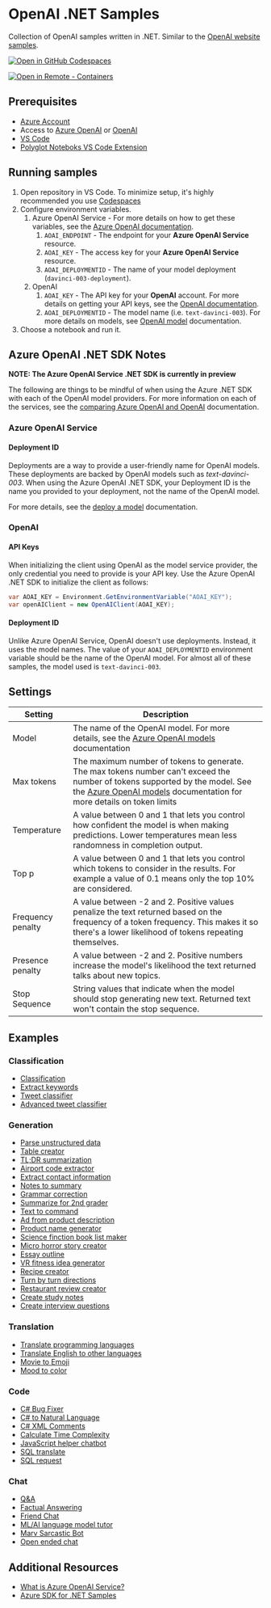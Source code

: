 # OpenAI .NET Samples

Collection of OpenAI samples written in .NET. Similar to the [OpenAI website samples](https://platform.openai.com/examples).

[![Open in GitHub Codespaces](https://github.com/codespaces/badge.svg)](https://github.com/codespaces/new?hide_repo_select=true&ref=main&repo=623607062&machine=basicLinux32gb&devcontainer_path=.devcontainer.json&location=EastUs)

[![Open in Remote - Containers](https://img.shields.io/static/v1?style=for-the-badge&label=Remote%20-%20Containers&message=Open&color=blue&logo=visualstudiocode)](https://vscode.dev/redirect?url=vscode://ms-vscode-remote.remote-containers/cloneInVolume?url=https://github.com/azure-samples/azure-search-openai-demo)

## Prerequisites

- [Azure Account](https://aka.ms/free)
- Access to [Azure OpenAI](https://learn.microsoft.com/azure/cognitive-services/openai/how-to/create-resource?pivots=web-portal) or [OpenAI](https://openai.com/)
- [VS Code](https://code.visualstudio.com/Download)
- [Polyglot Noteboks VS Code Extension](https://marketplace.visualstudio.com/items?itemName=ms-dotnettools.dotnet-interactive-vscode)

## Running samples

1. Open repository in VS Code. To minimize setup, it's highly recommended you use [Codespaces](https://github.com/codespaces/new?hide_repo_select=true&ref=main&repo=623607062&machine=basicLinux32gb&devcontainer_path=.devcontainer.json&location=EastUs)
1. Configure environment variables.
    1. Azure OpenAI Service - For more details on how to get these variables, see the [Azure OpenAI documentation](https://learn.microsoft.com/azure/cognitive-services/openai/quickstart?tabs=command-line&pivots=programming-language-csharp#retrieve-key-and-endpoint).
        1. `AOAI_ENDPOINT` - The endpoint for your **Azure OpenAI Service** resource.
        1. `AOAI_KEY` - The access key for your **Azure OpenAI Service** resource.
        1. `AOAI_DEPLOYMENTID` - The name of your model deployment (`davinci-003-deployment`).
    1. OpenAI
        1. `AOAI_KEY` - The API key for your **OpenAI** account. For more details on getting your API keys, see the [OpenAI documentation](https://platform.openai.com/docs/guides/production-best-practices/api-keys). 
        2. `AOAI_DEPLOYMENTID` - The model name (i.e. `text-davinci-003`). For more details on models, see [OpenAI model](https://platform.openai.com/docs/models/gpt-3-5) documentation.
1. Choose a notebook and run it.

## Azure OpenAI .NET SDK Notes

**NOTE: The Azure OpenAI Service .NET SDK is currently in preview**

The following are things to be mindful of when using the Azure .NET SDK with each of the OpenAI model providers. For more information on each of the services, see the [comparing Azure OpenAI and OpenAI](https://learn.microsoft.com/azure/cognitive-services/openai/overview#comparing-azure-openai-and-openai) documentation.

### Azure OpenAI Service

#### Deployment ID

Deployments are a way to provide a user-friendly name for OpenAI models. These deployments are backed by OpenAI models such as *text-davinci-003*. When using the Azure OpenAI .NET SDK, your Deployment ID is the name you provided to your deployment, not the name of the OpenAI model.

For more details, see the [deploy a model](https://learn.microsoft.com/azure/cognitive-services/openai/how-to/create-resource?pivots=web-portal#deploy-a-model) documentation.

### OpenAI

#### API Keys

When initializing the client using OpenAI as the model service provider, the only credential you need to provide is your API key. Use the Azure OpenAI .NET SDK to initialize the client as follows:

```csharp
var AOAI_KEY = Environment.GetEnvironmentVariable("AOAI_KEY");
var openAIClient = new OpenAIClient(AOAI_KEY);
```

#### Deployment ID

Unlike Azure OpenAI Service, OpenAI doesn't use deployments. Instead, it uses the model names. The value of your `AOAI_DEPLOYMENTID` environment variable should be the name of the OpenAI model. For almost all of these samples, the model used is `text-davinci-003`.

## Settings

| Setting | Description |
| --- | --- |
| Model | The name of the OpenAI model. For more details, see the [Azure OpenAI models](https://learn.microsoft.com/azure/cognitive-services/openai/concepts/models) documentation  |
| Max tokens | The maximum number of tokens to generate. The max tokens number can't exceed the number of tokens supported by the model. See the [Azure OpenAI models](https://learn.microsoft.com/azure/cognitive-services/openai/concepts/models#model-summary-table-and-region-availability) documentation for more details on token limits |
| Temperature | A value between 0 and 1 that lets you control how confident the model is when making predictions. Lower temperatures mean less randomness in completion output. |
| Top p | A value between 0 and 1 that lets you control which tokens to consider in the results. For example a value of 0.1 means only the top 10% are considered. |
| Frequency penalty | A value between -2 and 2. Positive values penalize the text returned based on the frequency of a token frequency. This makes it so there's a lower likelihood of tokens repeating themselves. |
| Presence penalty | A value between -2 and 2. Positive numbers increase the model's likelihood the text returned talks about new topics. |
| Stop Sequence | String values that indicate when the model should stop generating new text. Returned text won't contain the stop sequence. |

## Examples

### Classification

- [Classification](./classification.ipynb)
- [Extract keywords](./extract-keywords.ipynb)
- [Tweet classifier](./tweet-classifier.ipynb)
- [Advanced tweet classifier](./advanced-tweet-classifier.ipynb)

### Generation

- [Parse unstructured data](./parse-unstructured-data.ipynb)
- [Table creator](./table-creator.ipynb)
- [TL;DR summarization](./tldr-summarization.ipynb)
- [Airport code extractor](./airport-code-extractor.ipynb)
- [Extract contact information](./extract-contact-information.ipynb)
- [Notes to summary](./notes-to-summary.ipynb)
- [Grammar correction](./grammar-correction.ipynb)
- [Summarize for 2nd grader](./summarize-second-grader.ipynb)
- [Text to command](./text-to-command.ipynb)
- [Ad from product description](./ad-product-description.ipynb)
- [Product name generator](./product-name-generator.ipynb)
- [Science finction book list maker](./science-fiction-book-list-maker.ipynb)
- [Micro horror story creator](./micro-horror-story-creator.ipynb)
- [Essay outline](./essay-outline.ipynb)
- [VR fitness idea generator](./vr-fitness-idea-generator.ipynb)
- [Recipe creator](./recipe-creator.ipynb)
- [Turn by turn directions](./turn-by-turn-directions.ipynb)
- [Restaurant review creator](./restaurant-review-creator.ipynb)
- [Create study notes](./create-study-notes.ipynb)
- [Create interview questions](./create-interview-questions.ipynb)


### Translation

- [Translate programming languages](./translate-programming-languages.ipynb)
- [Translate English to other languages](./translate-english-other-languages.ipynb)
- [Movie to Emoji](./movie-to-emoji.ipynb)
- [Mood to color](./mood-to-color.ipynb)

### Code

- [C# Bug Fixer](./csharp-bug-fixer.ipynb)
- [C# to Natural Language](./csharp-to-natural-language.ipynb)
- [C# XML Comments](./csharp-xml-comments.ipynb) 
- [Calculate Time Complexity](./calculate-time-complexity.ipynb)
- [JavaScript helper chatbot](./javascript-helper-chatbot.ipynb)
- [SQL translate](./sql-translate.ipynb)
- [SQL request](./sql-request.ipynb)

### Chat

- [Q&A](./qna.ipynb)
- [Factual Answering](./factual-answering.ipynb)
- [Friend Chat](./friend-chat.ipynb)
- [ML/AI language model tutor](./ml-ai-language-model-tutor.ipynb)
- [Marv Sarcastic Bot](./marv-sarcastic-bot.ipynb)
- [Open ended chat](./open-ended-chat.ipynb)

## Additional Resources

- [What is Azure OpenAI Service?](https://learn.microsoft.com/en-us/azure/cognitive-services/openai/overview)
- [Azure SDK for .NET Samples](https://github.com/Azure/azure-sdk-for-net/tree/main/sdk/openai/Azure.AI.OpenAI/tests/Samples)
